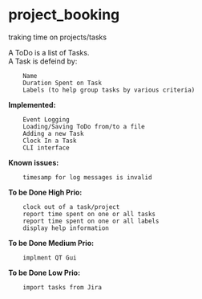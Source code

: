 # project_booking
traking time on projects/tasks

A ToDo is a list of Tasks.  
A Task is defeind by:
```
    Name
    Duration Spent on Task
    Labels (to help group tasks by various criteria)
```  


**Implemented:**
```
    Event Logging
    Loading/Saving ToDo from/to a file
    Adding a new Task
    Clock In a Task
    CLI interface
```

**Known issues:**
```
    timesamp for log messages is invalid
```

**To be Done High Prio:**
```
    clock out of a task/project
    report time spent on one or all tasks
    report time spent on one or all labels
    display help information
```  
  
**To be Done Medium Prio:**
```
    implment QT Gui
``` 
  
**To be Done Low Prio:**
```
    import tasks from Jira
```  

  
